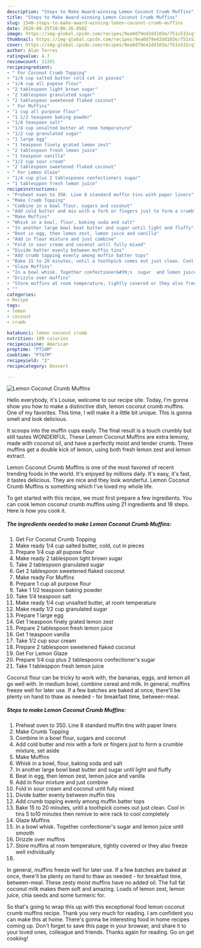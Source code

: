 ```yaml
---
description: "Steps to Make Award-winning Lemon Coconut Crumb Muffins"
title: "Steps to Make Award-winning Lemon Coconut Crumb Muffins"
slug: 1540-steps-to-make-award-winning-lemon-coconut-crumb-muffins
date: 2020-08-25T10:06:26.050Z
image: https://img-global.cpcdn.com/recipes/9ea0d79e42dd103e/751x532cq70/lemon-coconut-crumb-muffins-recipe-main-photo.jpg
thumbnail: https://img-global.cpcdn.com/recipes/9ea0d79e42dd103e/751x532cq70/lemon-coconut-crumb-muffins-recipe-main-photo.jpg
cover: https://img-global.cpcdn.com/recipes/9ea0d79e42dd103e/751x532cq70/lemon-coconut-crumb-muffins-recipe-main-photo.jpg
author: Alan Torres
ratingvalue: 4.7
reviewcount: 11291
recipeingredient:
- " For Coconut Crumb Topping"
- "1/4 cup salted butter cold cut in pieces"
- "1/4 cup all pupose flour"
- "2 tablespoon light brown sugar"
- "2 tablespoon granulated sugar"
- "2 tablespoon sweetened flaked coconut"
- " For Muffins"
- "1 cup all purpose flour"
- "1 1/2 teaspoon baking powder"
- "1/4 teaspoon salt"
- "1/4 cup unsalted butter at room temperature"
- "1/2 cup granulated sugar"
- "1 large egg"
- "1 teaspoon finely grated lemon zest"
- "2 tablespoon fresh lemon juice"
- "1 teaspoon vanilla"
- "1/2 cup sour cream"
- "2 tablespoon sweetened flaked coconut"
- " For Lemon Glaze"
- "1/4 cup plus 2 tablespoons confectioners sugar"
- "1 tablesppon fresh lemon juice"
recipeinstructions:
- "Preheat oven to 350. Line 8 standard muffin tins with paper liners"
- "Make Crumb Topping"
- "Combine in a bowl flour, sugars and coconut"
- "Add cold butter and mix with a fork or fingers just to form a crumble mixture, set aside"
- "Make Muffins"
- "Whisk in a bowl, flour, baking soda and salt"
- "In another large bowl beat butter and sugar until light and fluffy"
- "Beat in egg, then lemon zest, lemon juice and vanilla"
- "Add in flour mixture and just combine"
- "Fold in sour cream and coconut until fully mixed"
- "Divide batter evenly between muffin tins"
- "Add crumb topping evenly among muffin batter tops"
- "Bake 15 to 20 minutes, until a toothpick comes out just clean. Cool in tins 5 to10 minutes then remive to wire rack to cool completely"
- "Glaze Muffins"
- "In a bowl whisk. Together confectioner&#39;s  sugar  and lemon juice until smooth"
- "Drizzle over muffins"
- "Store muffins at room temperature, tightly covered or they also freeze well individually"
- ""
categories:
- Recipe
tags:
- lemon
- coconut
- crumb

katakunci: lemon coconut crumb 
nutrition: 109 calories
recipecuisine: American
preptime: "PT24M"
cooktime: "PT47M"
recipeyield: "2"
recipecategory: Dessert

---
```



![Lemon Coconut Crumb Muffins](https://img-global.cpcdn.com/recipes/9ea0d79e42dd103e/751x532cq70/lemon-coconut-crumb-muffins-recipe-main-photo.jpg)

Hello everybody, it's Louise, welcome to our recipe site. Today, I'm gonna show you how to make a distinctive dish, lemon coconut crumb muffins. One of my favorites. This time, I will make it a little bit unique. This is gonna smell and look delicious.

It scoops into the muffin cups easily. The final result is a touch crumbly but still tastes WONDERFUL. These Lemon Coconut Muffins are extra lemony, made with coconut oil, and have a perfectly moist and tender crumb. These muffins get a double kick of lemon, using both fresh lemon zest and lemon extract.

Lemon Coconut Crumb Muffins is one of the most favored of recent trending foods in the world. It's enjoyed by millions daily. It's easy, it's fast, it tastes delicious. They are nice and they look wonderful. Lemon Coconut Crumb Muffins is something which I've loved my whole life.


To get started with this recipe, we must first prepare a few ingredients. You can cook lemon coconut crumb muffins using 21 ingredients and 18 steps. Here is how you cook it.

<!--inarticleads1-->

##### The ingredients needed to make Lemon Coconut Crumb Muffins:

1. Get  For Coconut Crumb Topping
1. Make ready 1/4 cup salted butter, cold, cut in pieces
1. Prepare 1/4 cup all pupose flour
1. Make ready 2 tablespoon light brown sugar
1. Take 2 tablespoon granulated sugar
1. Get 2 tablespoon sweetened flaked coconut
1. Make ready  For Muffins
1. Prepare 1 cup all purpose flour
1. Take 1 1/2 teaspoon baking powder
1. Take 1/4 teaspoon salt
1. Make ready 1/4 cup unsalted butter, at room temperature
1. Make ready 1/2 cup granulated sugar
1. Prepare 1 large egg
1. Get 1 teaspoon finely grated lemon zest
1. Prepare 2 tablespoon fresh lemon juice
1. Get 1 teaspoon vanilla
1. Take 1/2 cup sour cream
1. Prepare 2 tablespoon sweetened flaked coconut
1. Get  For Lemon Glaze
1. Prepare 1/4 cup plus 2 tablespoons confectioner&#39;s sugar
1. Take 1 tablesppon fresh lemon juice


Coconut flour can be tricky to work with, the bananas, eggs, and lemon all go well with. In medium bowl, combine cereal and milk. In general, muffins freeze well for later use. If a few batches are baked at once, there&#39;ll be plenty on hand to thaw as needed - for breakfast time, between-meal. 

<!--inarticleads2-->

##### Steps to make Lemon Coconut Crumb Muffins:

1. Preheat oven to 350. Line 8 standard muffin tins with paper liners
1. Make Crumb Topping
1. Combine in a bowl flour, sugars and coconut
1. Add cold butter and mix with a fork or fingers just to form a crumble mixture, set aside
1. Make Muffins
1. Whisk in a bowl, flour, baking soda and salt
1. In another large bowl beat butter and sugar until light and fluffy
1. Beat in egg, then lemon zest, lemon juice and vanilla
1. Add in flour mixture and just combine
1. Fold in sour cream and coconut until fully mixed
1. Divide batter evenly between muffin tins
1. Add crumb topping evenly among muffin batter tops
1. Bake 15 to 20 minutes, until a toothpick comes out just clean. Cool in tins 5 to10 minutes then remive to wire rack to cool completely
1. Glaze Muffins
1. In a bowl whisk. Together confectioner&#39;s  sugar  and lemon juice until smooth
1. Drizzle over muffins
1. Store muffins at room temperature, tightly covered or they also freeze well individually
1. 


In general, muffins freeze well for later use. If a few batches are baked at once, there&#39;ll be plenty on hand to thaw as needed - for breakfast time, between-meal. These zesty moist muffins have no added oil. The full fat coconut milk makes them soft and amazing. Loads of lemon zest, lemon juice, chia seeds and some turmeric for. 

So that's going to wrap this up with this exceptional food lemon coconut crumb muffins recipe. Thank you very much for reading. I am confident you can make this at home. There's gonna be interesting food in home recipes coming up. Don't forget to save this page in your browser, and share it to your loved ones, colleague and friends. Thanks again for reading. Go on get cooking!
